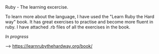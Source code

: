 Ruby - The learning excercise.


To learn more about the language, I have used the "Learn Ruby the Hard way" book.
It has great exercises to practise and become more fluent in ruby.
I have attached .rb files of all the exercises in the book.

*In progress*



--> https://learnrubythehardway.org/book/

